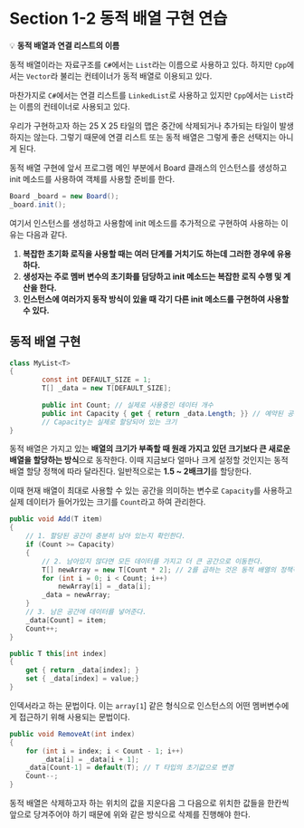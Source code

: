 # Section 1-2 동적 배열 구현 연습

💡 **동적 배열과 연결 리스트의 이름**

동적 배열이라는 자료구조를 `C#`에서는 `List`라는 이름으로 사용하고 있다. 하지만 `Cpp`에서는 `Vector`라 불리는 컨테이너가 동적 배열로 이용되고 있다. 

마찬가지로 `C#`에서는 연결 리스트를 `LinkedList`로 사용하고 있지만 `Cpp`에서는 `List`라는 이름의 컨테이너로 사용되고 있다.



우리가 구현하고자 하는 25 X 25 타일의 맵은 중간에 삭제되거나 추가되는 타일이 발생하지는 않는다. 그렇기 때문에 연결 리스트 또는 동적 배열은 그렇게 좋은 선택지는 아니게 된다. 

동적 배열 구현에 앞서 프로그램 메인 부분에서 Board 클래스의 인스턴스를 생성하고 init 메소드를 사용하여 객체를 사용할 준비를 한다. 

```csharp
Board _board = new Board();
_board.init();
```

여기서 인스턴스를 생성하고 사용함에 init 메소드를 추가적으로 구현하여 사용하는 이유는 다음과 같다.

1. **복잡한 초기화 로직을 사용할 때는 여러 단계를 거치기도 하는데 그러한 경우에 유용하다.**
2. **생성자는 주로 멤버 변수의 초기화를 담당하고 init 메소드는 복잡한 로직 수행 및 계산을 한다.**
3. **인스턴스에 여러가지 동작 방식이 있을 때 각기 다른 init 메소드를 구현하여 사용할 수 있다.**

## 동적 배열 구현


```csharp
class MyList<T>
{
		const int DEFAULT_SIZE = 1;
		T[] _data = new T[DEFAULT_SIZE];
		
		public int Count; // 실제로 사용중인 데이터 개수
		public int Capacity { get { return _data.Length; }} // 예약된 공간 개수
		// Capacity는 실제로 할당되어 있는 크기
}
```

동적 배열은 가지고 있는 **배열의 크기가 부족할 때 원래 가지고 있던 크기보다 큰 새로운 배열을 할당하는 방식**으로 동작한다. 이때 지금보다 얼마나 크게 설정할 것인지는 동적 배열 할당 정책에 따라 달라진다. 일반적으로는 **1.5 ~ 2배크기**를 할당한다. 

이때 현재 배열이 최대로 사용할 수 있는 공간을 의미하는 변수로 `Capacity`를 사용하고 실제 데이터가 들어가있는 크기를 `Count`라고 하여 관리한다.

```csharp
public void Add(T item)
{
    // 1. 할당된 공간이 충분히 남아 있는지 확인한다.
    if (Count >= Capacity)
    {
        // 2. 남아있지 않다면 모든 데이터를 가지고 더 큰 공간으로 이동한다.
        T[] newArray = new T[Count * 2]; // 2를 곱하는 것은 동적 배열의 정책적인 부분이다.
        for (int i = 0; i < Count; i++)
            newArray[i] = _data[i];
        _data = newArray;
    }
    // 3. 남은 공간에 데이터를 넣어준다. 
    _data[Count] = item;
    Count++;
}
```

```csharp
public T this[int index]
{
    get { return _data[index]; }
    set { _data[index] = value;}
}
```

인덱서라고 하는 문법이다. 이는 `array[1`] 같은 형식으로 인스턴스의 어떤 멤버변수에게 접근하기 위해 사용되는 문법이다.

```csharp
public void RemoveAt(int index)
{
    for (int i = index; i < Count - 1; i++)
        _data[i] = _data[i + 1];
    _data[Count-1] = default(T); // T 타입의 초기값으로 변경
    Count--;
}
```

동적 배열은 삭제하고자 하는 위치의 값을 지운다음 그 다음으로 위치한 값들을 한칸씩 앞으로 당겨주어야 하기 때문에 위와 같은 방식으로 삭제를 진행해야 한다.